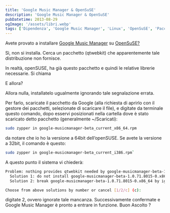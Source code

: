 ```yaml
---
title: 'Google Music Manager & OpenSuSE'
description: 'Google Music Manager & OpenSuSE'
pubDatetime: 2013-08-29
ogImage: '/assets/libri.webp'
tags: ['Dipendenza', 'Google Music Manager', 'Linux', 'OpenSuSE', 'Pacchetti mancanti', 'qWebKit']
---
```


Avete provato a installare [Google Music Manager](https://play.google.com/music/listen#/manager "Google Music Manager") su [OpenSuSE?](http://www.opensuse.org "Sito web Ufficiali openSUSE")

Sì, non si installa. Cerca un pacchetto (qtwebkit) che apparentemente tale distribuzione non fornisce.

In realtà, openSUSE, ha già questo pacchetto e quindi le relative librerie necessarie. Si chiama

E allora?

Allora nulla, installatelo ugualmente ignorando tale segnalazione errata.

Per farlo, scaricate il pacchetto da Google (alla richiesta di aprirlo con il gestore dei pacchetti, selezionate di scaricare il file), e digitate da terminale questo comando, dopo esservi posizionati nella cartella dove è stato scaricato detto pacchetto (generalmente ~/Scaricati):
```sh
sudo zypper in google-musicmanager-beta_current_x86_64.rpm
```

da notare che io ho la versione a 64bit dell’openSUSE. Se avete la versione a 32bit, il comando è questo:
```sh
sudo zypper in google-musicmanager-beta_current_i386.rpm`
```
A questo punto il sistema vi chiederà:
```sh
Problem: nothing provides qtwebkit needed by google-musicmanager-beta-1.0.71.8015-0.x86_64<br></br>
  Solution 1: do not install google-musicmanager-beta-1.0.71.8015-0.x86_64
  Solution 2: break google-musicmanager-beta-1.0.71.8015-0.x86_64 by ignoring some of its dependencies

Choose from above solutions by number or cancel [1/2/c] (c):
```
digitate 2, ovvero ignorate tale mancanza. Successivamente confermate e Google Music Manager è pronto a entrare in funzione.
 Buon Ascolto ?
